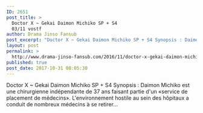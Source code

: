 ```yaml
---
ID: 2651
post_title: >
  Doctor X ~ Gekai Daimon Michiko SP + S4
  03/11 vostf
author: Drama Jinso Fansub
post_excerpt: "Doctor X ~ Gekai Daimon Michiko SP + S4 Synopsis : Daimon Michiko est une chirurgienne ind&eacute;pendante de 37 ans faisant partie d'un &laquo;service de placement de m&eacute;decins&raquo;. L'environnement hostile au sein des h&ocirc;pitaux a conduit de nombreux m&eacute;decins &agrave; se retirer..."
layout: post
permalink: >
  http://www.drama-jinso-fansub.com/2016/11/doctor-x-gekai-daimon-michiko-s4-01/11-vostf.html
published: true
post_date: 2017-10-31 08:05:30
---
```

Doctor X ~ Gekai Daimon Michiko SP + S4 Synopsis : Daimon Michiko est une chirurgienne indépendante de 37 ans faisant partie d'un «service de placement de médecins». L'environnement hostile au sein des hôpitaux a conduit de nombreux médecins à se retirer...